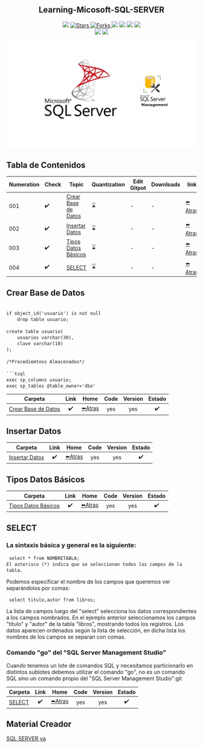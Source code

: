 
<h2 align="center">Learning-Micosoft-SQL-SERVER </h2>

<p align="center">
  
   </a>
    <img src="https://img.shields.io/github/languages/top/BrianMarquez3/Learning-Microsoft-SQL-SERVER?color=yellow">
  </a>
  <a href="https://github.com/BrianMarquez3/Learning-Microsoft-SQL-SERVER/stargazers">
    <img src="https://img.shields.io/github/stars/BrianMarquez3/Learning-Microsoft-SQL-SERVER.svg?style=flat" alt="Stars">
  </a>
  <a href="https://github.com/BrianMarquez3/Learning-Microsoft-SQL-SERVER/network">
    <img src="https://img.shields.io/github/forks/BrianMarquez3/Learning-Microsoft-SQL-SERVER.svg?style=flat" alt="Forks">
  </a>
    <img src="https://img.shields.io/github/v/tag/BrianMarquez3/Learning-Microsoft-SQL-SERVER?color=red&label=Version&logo=aql">
  </a>
  
  </a>
    <img src="https://img.shields.io/github/languages/code-size/BrianMarquez3/Learning-Microsoft-SQL-SERVER">
  </a>
  
  </a>
    <img src="https://img.shields.io/github/downloads/BrianMarquez3/Learning-Microsoft-SQL-SERVER/total?color=green">
  </a>
  
   </a>
   <a href="https://github.com/BrianMarquez3/Learning-Microsoft-SQL-SERVER/network">
    <img src="https://img.shields.io/badge/Plataform-Windows-blue">
  </a><br>
 
  <img src="https://img.shields.io/github/last-commit/BrianMarquez3/Learning-Microsoft-SQL-SERVER?color=yellow&style=for-the-badge">
  <img src="https://img.shields.io/github/languages/count/BrianMarquez3/Learning-Microsoft-SQL-SERVER?style=for-the-badge">
  
</p>
  
![python](./images/sql.jpg)


## Tabla de Contenidos

| Numeration   | Check  |Topic          | Quantization     |    Edit Gitpot    |    Downloads    |  link   |
| ------------ |--------|-------------- |----------------- |------------------ |---------------- |-------- |
|  001   |:heavy_check_mark: | [Crear Base de Datos](#Crear-Base-de-Datos)   |   :hourglass:     | - | - | [ ⬅️ Atras](https://github.com/BrianMarquez3) | 
|  002   |:heavy_check_mark: | [Insertar Datos](#Insertar-Datos)  |  :hourglass:     | - | - | [ ⬅️ Atras](https://github.com/BrianMarquez3) | 
|  003  |:heavy_check_mark: | [Tipos Datos Básicos](#Tipos-Datos-Básicos)  |  :hourglass:     | - | - | [ ⬅️ Atras](https://github.com/BrianMarquez3) | 
|  004  |:heavy_check_mark: | [SELECT](#SELECT)  |  :hourglass:     | - | - | [ ⬅️ Atras](https://github.com/BrianMarquez3) |

## Crear Base de Datos

```tsql

if object_id('usuario') is not null
	drop table usuario;

create table usuario(
	usuarios varchar(30),
	clave varchar(10)
);

/*Procediemtnos Almacenados*/

```tsql
exec sp_columns usuario;
exec sp_tables @table_owner='dbo'
```


| Carpeta                    | Link |    Home   |  Code       | Version      | Estado     |
|----------------------------|:-----------:|:-----------:|:-----------:|:-----------:|:-----------:|
| [Crear Base de Datos](https://github.com/BrianMarquez3/Learning-Microsoft-SQL-SERVER/blob/main/Crear%20Base%20de%20Datos)          |      ✔️     |  [⬅️Atras](#Tabla-de-contenidos) | yes | yes | ✔️ |



## Insertar Datos


| Carpeta                    | Link |    Home   |  Code       | Version      | Estado     |
|----------------------------|:-----------:|:-----------:|:-----------:|:-----------:|:-----------:|
| [Insertar Datos](https://github.com/BrianMarquez3/Learning-Microsoft-SQL-SERVER/tree/main/InsertarDatos)          |      ✔️     |  [⬅️Atras](#Tabla-de-contenidos) | yes | yes | ✔️ |


## Tipos Datos Básicos


| Carpeta                    | Link |    Home   |  Code       | Version      | Estado     |
|----------------------------|:-----------:|:-----------:|:-----------:|:-----------:|:-----------:|
| [Tipos Datos Básicos](https://github.com/BrianMarquez3/Learning-Microsoft-SQL-SERVER/tree/main/TiposDatosB%C3%A1sicos)          |      ✔️     |  [⬅️Atras](#Tabla-de-contenidos) | yes | yes | ✔️ |

## SELECT

### La sintaxis básica y general es la siguiente:

```tsql
 select * from NOMBRETABLA;
El asterisco (*) indica que se seleccionan todos los campos de la tabla.
```

Podemos especificar el nombre de los campos que queremos ver separándolos por comas:

```tsql
 select titulo,autor from libros; 
 ```

La lista de campos luego del "select" selecciona los datos correspondientes a los campos nombrados. En el ejemplo anterior seleccionamos los campos "titulo" y "autor" de la tabla "libros", mostrando todos los registros. Los datos aparecen ordenados según la lista de selección, en dicha lista los nombres de los campos se separan con comas.

### Comando "go" del "SQL Server Management Studio"
Cuando tenemos un lote de comandos SQL y necesitamos particionarlo en distintos sublotes debemos utilizar el comando "go", no es un comando SQL sino un comando propio del "SQL Server Management Studio":git 

| Carpeta                    | Link |    Home   |  Code       | Version      | Estado     |
|----------------------------|:-----------:|:-----------:|:-----------:|:-----------:|:-----------:|
| [SELECT](https://github.com/BrianMarquez3/Learning-Microsoft-SQL-SERVER/tree/main/recuperarCampos(SELECT))          |      ✔️     |  [⬅️Atras](#Tabla-de-contenidos) | yes | yes | ✔️ |

## Material Creador
[SQL SERVER ya](https://www.tutorialesprogramacionya.com/sqlserverya/)
